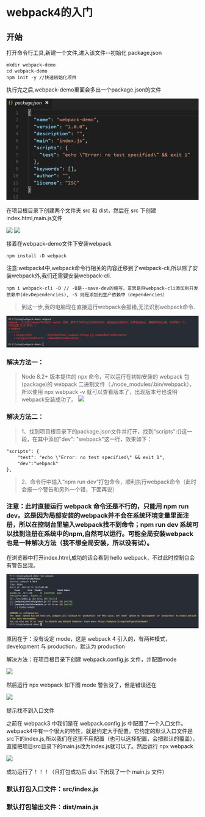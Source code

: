 # webpack4的入门
## 开始
打开命令行工具,新建一个文件,进入该文件--初始化 package.json

	mkdir webpack-demo
    cd webpack-demo
    npm init -y //快速初始化项目

执行完之后,webpack-demo里面会多出一个package.json的文件

![](https://raw.githubusercontent.com/limchen233/images/master/webpack4_images/1.png)

在项目根目录下创建两个文件夹 src 和 dist，然后在 src 下创建 index.html,main.js文件

![](https://i.imgur.com/mRxouAi.png)
![](https://i.imgur.com/MMUqxsk.png)

接着在webpack-demo文件下安装webpack

	npm install -D webpack

注意:webpack4中,webpack命令行相关的内容迁移到了webpack-cli,所以除了安装webpack外,我们还需要安装webpack-cli.

	npm i webpack-cli -D // -D是--save-dev的缩写，意思是将webpack-cli添加到开发依赖中(devDependencies), -S 则是添加到生产依赖中（dependencies）
	
> 到这一步,我的电脑现在直接运行webpack会报错,无法识别webpack命令.

![](https://raw.githubusercontent.com/limchen233/images/master/webpack4_images/3.png)

### 解决方法一：

> Node 8.2+ 版本提供的 npx 命令，可以运行在初始安装的 webpack 包(package)的 webpack 二进制文件（./node_modules/.bin/webpack），所以使用 npx webpack -v 就可以查看版本了，出现版本号也说明webpack安装成功了。
![](https://i.imgur.com/y8JXPkI.png)

### 解决方法二：
> 1、找到项目根目录下的package.json文件并打开，找到"scripts":{}这一段，在其中添加"dev": 
> "webpack"这一行，效果如下：
> 
	"scripts": {
    	"test": "echo \"Error: no test specified\" && exit 1",
    	"dev":"webpack"
  	},
> 2、命令行中输入“npm run dev”打包命令，顺利执行webpack命令（此时会报一个警告和另外一个错，下面再说）
> 
### 注意：此时直接运行 webpack 命令还是不行的，只能用 npm run dev。这是因为局部安装的webpack并不会在系统环境变量里面注册，所以在控制台里输入webpack找不到命令；npm run dev 系统可以找到注册在系统中的npm,自然可以运行。可能全局安装webpack也是一种解决方法（我不想全局安装，所以没有试）。

在浏览器中打开index.html,成功的话会看到 hello webpack，不过此时控制台会有警告出现。

![](https://raw.githubusercontent.com/limchen233/images/master/webpack4_images/5.png)

原因在于：没有设定 mode，这是 webpack 4 引入的，有两种模式，development 与 production，默认为 production

解决方法：在项目根目录下创建 webpack.config.js 文件，并配置mode

![](https://i.imgur.com/avyi3C5.png)

然后运行 npx webpack 如下图 mode 警告没了，但是错误还在

![](https://i.imgur.com/N2Xjr1q.png)

提示找不到入口文件

之前在 webpack3 中我们是在 webpack.config.js 中配置了一个入口文件。webpack4中有一个很大的特性，就是约定大于配置。它约定的默认入口文件是src下的index.js,所以我们在这里不用配置（也可以选择配置，会把默认的覆盖），直接把项目src目录下的main.js改为index.js就可以了。然后运行 npx webpack

![](https://i.imgur.com/2wOCUsf.png)

成功运行了！！！（且打包成功后 dist 下出现了一个 main.js 文件）

### 默认打包入口文件：src/index.js

### 默认打包输出文件：dist/main.js

